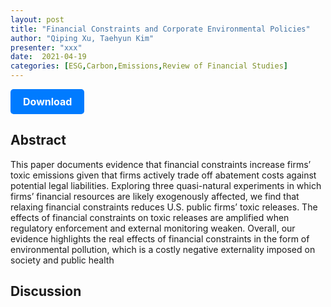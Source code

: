 ```yaml
---
layout: post
title: "Financial Constraints and Corporate Environmental Policies"
author: "Qiping Xu, Taehyun Kim"
presenter: "xxx"
date:  2021-04-19
categories: [ESG,Carbon,Emissions,Review of Financial Studies]
---
```



<p>
  <a href="https://deliverypdf.ssrn.com/delivery.php?ID=530112070066074003093005068102078022009056033020093009075022091091005077125006123023004010006016122030040068025100007114123107056014025055017120083076078016077123001017015016101065004019087120089008091121109104006098072113118095024116124065091126026071&EXT=pdf&INDEX=TRUE" class="button">
    Download
  </a>
</p>

<style>
  .button {
    display: inline-block;
    padding: 10px 20px;
    background-color: #007bff;
    color: #fff;
    text-decoration: none;
    border-radius: 5px;
    font-size: 16px;
    font-weight: bold;
  }
</style>

## Abstract
This paper documents evidence that financial constraints increase firms’ toxic emissions given that firms actively trade off abatement costs against potential legal liabilities. Exploring three quasi-natural experiments in which firms’ financial resources are likely exogenously affected, we find that relaxing financial constraints reduces U.S. public firms’ toxic releases. The effects of financial constraints on toxic releases are amplified when regulatory enforcement and external monitoring weaken. Overall, our evidence highlights the real effects of financial constraints in the form of environmental pollution, which is a costly negative externality imposed on society and public health


## Discussion
